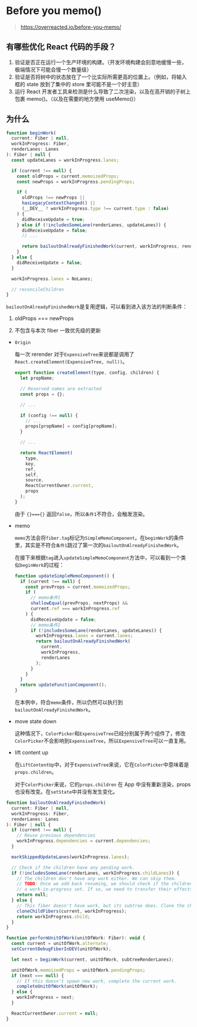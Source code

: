 # Before you memo()

> https://overreacted.io/before-you-memo/

## 有哪些优化 React 代码的手段？

1. 验证是否正在运行一个生产环境的构建。（开发环境构建会刻意地缓慢一些，极端情况下可能会慢一个数量级）
2. 验证是否将树中的状态放在了一个比实际所需更高的位置上。（例如，将输入框的 state 放到了集中的 store 里可能不是一个好主意）
3. 运行 React 开发者工具来检测是什么导致了二次渲染，以及在高开销的子树上包裹 memo()。（以及在需要的地方使用 useMemo()）

## 为什么

```js
function beginWork(
  current: Fiber | null,
  workInProgress: Fiber,
  renderLanes: Lanes
): Fiber | null {
  const updateLanes = workInProgress.lanes;

  if (current !== null) {
    const oldProps = current.memoizedProps;
    const newProps = workInProgress.pendingProps;

    if (
      oldProps !== newProps ||
      hasLegacyContextChanged() ||
      (__DEV__ ? workInProgress.type !== current.type : false)
    ) {
      didReceiveUpdate = true;
    } else if (!includesSomeLane(renderLanes, updateLanes)) {
      didReceiveUpdate = false;
      // ...

      return bailoutOnAlreadyFinishedWork(current, workInProgress, renderLanes);
    }
  } else {
    didReceiveUpdate = false;
  }

  workInProgress.lanes = NoLanes;

  // reconcileChildren
}
```

`bailoutOnAlreadyFinishedWork`是复用逻辑，可以看到进入该方法的判断条件：

1. oldProps === newProps
<!-- 2. legacy context 没被修改 -->
2. 不包含与本次 fiber 一致优先级的更新

- `Origin`

  每一次 rerender 对于`ExpensiveTree`来说都是调用了 `React.createElement(ExpensiveTree, null))`。

  ```js
  export function createElement(type, config, children) {
    let propName;

    // Reserved names are extracted
    const props = {};

    // ...

    if (config !== null) {
      // ...
      props[propName] = config[propName];
    }

    // ...

    return ReactElement(
      type,
      key,
      ref,
      self,
      source,
      ReactCurrentOwner.current,
      props
    );
  }
  ```

  由于 `{}==={}` 返回`false`，所以`条件1`不符合，会触发渲染。

- memo

  `memo`方法会将`fiber.tag`标记为`SimpleMemoComponent`。在`beginWork`的条件里，其实是不符合`条件1`跳过了第一次的`bailoutOnAlreadyFinishedWork`。

  在接下来根据`tag`进入`updateSimpleMemoComponent`方法中，可以看到一个类似`beginWork`的过程：

  ```js
  function updateSimpleMemoComponent() {
    if (current !== null) {
      const prevProps = current.memoizedProps;
      if (
        // memo条件1
        shallowEqual(prevProps, nextProps) &&
        current.ref === workInProgress.ref
      ) {
        didReceiveUpdate = false;
        // memo条件2
        if (!includesSomeLane(renderLanes, updateLanes)) {
          workInProgress.lanes = current.lanes;
          return bailoutOnAlreadyFinishedWork(
            current,
            workInProgress,
            renderLanes
          );
        }
      }
    }
    return updateFunctionComponent();
  }
  ```

  在本例中，符合`memo`条件，所以仍然可以执行到`bailoutOnAlreadyFinishedWork`。

- move state down

  这种情况下，`ColorPicker`和`ExpensiveTree`已经分别属于两个组件了，修改`ColorPicker`不会影响到`ExpensiveTree`，所以`ExpensiveTree`可以一直复用。

- lift content up

  在`LiftContentUp`中，对于`ExpensiveTree`来说，它在`ColorPicker`中意味着是`props.children`。

  对于`ColorPicker`来说，它的`props.children` 在 App 中没有重新渲染，props 也没有改变。在`setState`中并没有发生变化。

```js
function bailoutOnAlreadyFinishedWork(
  current: Fiber | null,
  workInProgress: Fiber,
  renderLanes: Lanes
): Fiber | null {
  if (current !== null) {
    // Reuse previous dependencies
    workInProgress.dependencies = current.dependencies;
  }

  markSkippedUpdateLanes(workInProgress.lanes);

  // Check if the children have any pending work.
  if (!includesSomeLane(renderLanes, workInProgress.childLanes)) {
    // The children don't have any work either. We can skip them.
    // TODO: Once we add back resuming, we should check if the children are
    // a work-in-progress set. If so, we need to transfer their effects.q
    return null;
  } else {
    // This fiber doesn't have work, but its subtree does. Clone the child fibers and continue.
    cloneChildFibers(current, workInProgress);
    return workInProgress.child;
  }
}

function performUnitOfWork(unitOfWork: Fiber): void {
  const current = unitOfWork.alternate;
  setCurrentDebugFiberInDEV(unitOfWork);

  let next = beginWork(current, unitOfWork, subtreeRenderLanes);

  unitOfWork.memoizedProps = unitOfWork.pendingProps;
  if (next === null) {
    // If this doesn't spawn new work, complete the current work.
    completeUnitOfWork(unitOfWork);
  } else {
    workInProgress = next;
  }

  ReactCurrentOwner.current = null;
}
```
